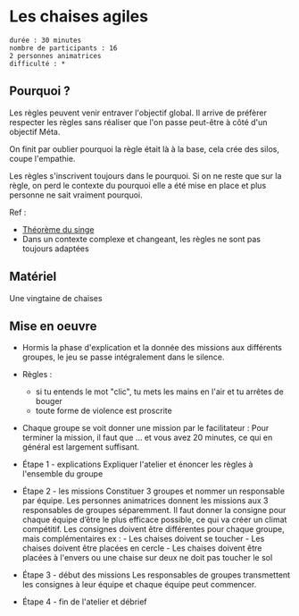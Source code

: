# Les chaises agiles

    durée : 30 minutes
    nombre de participants : 16 
    2 personnes animatrices
    difficulté : *

## Pourquoi ?

Les règles peuvent venir entraver l'objectif global. Il arrive de préfèrer respecter les règles sans réaliser que l'on passe  peut-être à côté d'un objectif Méta.

On finit par oublier pourquoi la règle était là à la base, cela crée des silos, coupe l'empathie. 

Les règles s'inscrivent toujours dans le pourquoi. Si on ne reste que sur la règle, on perd le contexte du pourquoi elle a été mise en place et plus personne ne sait vraiment pourquoi.

Ref : 
- [Théorème du singe](https://fr.wikipedia.org/wiki/Th%C3%A9or%C3%A8me_du_singe)
- Dans un contexte complexe et changeant, les règles ne sont pas toujours adaptées

## Matériel

Une vingtaine de chaises

## Mise en oeuvre

- Hormis la phase d'explication et la donnée des missions aux différents groupes, le jeu se passe intégralement dans le silence. 
- Règles :
    - si tu entends le mot  "clic", tu mets les mains en l'air et tu arrêtes de bouger
    - toute forme de violence est proscrite
- Chaque groupe se voit donner une mission par le facilitateur : Pour terminer la mission, il faut que ... et vous avez 20 minutes, ce qui en général est largement suffisant.

- Étape 1 - explications
Expliquer l'atelier et énoncer les règles à l'ensemble du groupe

- Étape 2 - les missions
Constituer 3 groupes et nommer un responsable par équipe.
Les personnes animatrices donnent les missions aux 3 responsables de groupes séparemment.
Il faut donner la consigne pour chaque équipe d’être le plus efficace possible, ce qui va créer un climat compétitif.
Les consignes doivent être différentes pour chaque groupe, mais complémentaires
    ex :    - Les chaises doivent se toucher
            - Les chaises doivent être placées en cercle
            - Les chaises doivent être placées à l'envers ou une chaise sur deux ne doit pas toucher le sol
    
- Étape 3 - début des missions
Les responsables de groupes transmettent les consignes à leur équipe et chaque équipe peut commencer. 

- Étape 4 - fin de l'atelier et débrief

